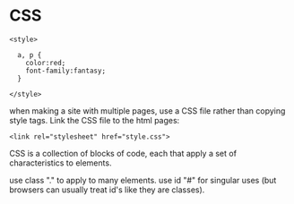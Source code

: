 # CSS
````
<style>

  a, p {
    color:red;
    font-family:fantasy;
  }

</style>
````
when making a site with multiple pages, use a CSS file rather than copying style tags. Link the CSS file to the html pages:
```
<link rel="stylesheet" href="style.css">
```
CSS is a collection of blocks of code, each that apply a set of characteristics to elements.

use class "." to apply to many elements. use id "#" for singular uses (but browsers can usually treat id's like they are classes).
